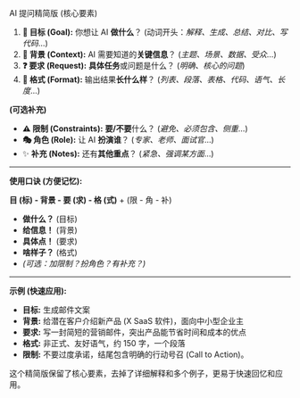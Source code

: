 AI 提问精简版 (核心要素)

1. **🎯 目标 (Goal):** 你想让 AI **做什么**？ (动词开头：*解释、生成、总结、对比、写代码*…)
2. **📖 背景 (Context):** AI 需要知道的**关键信息**？ (*主题、场景、数据、受众*…)
3. **❓ 要求 (Request):** **具体任务**或问题是什么？ (*明确、核心的问题*)
4. **🎨 格式 (Format):** 输出结果**长什么样**？ (*列表、段落、表格、代码、语气、长度*…)

**(可选补充)**

- **⚠️ 限制 (Constraints):** **要/不要**什么？ (*避免、必须包含、侧重*…)
- **🎭 角色 (Role):** 让 AI **扮演谁**？ (*专家、老师、面试官*…)
- ✨ **补充 (Notes):** 还有**其他重点**？ (*紧急、强调某方面*…)

---

**使用口诀 (方便记忆):**

**目 (标) - 背景 - 要 (求) - 格 (式)** + (限 - 角 - 补)

- **做什么？** (目标)
- **给信息！** (背景)
- **具体点！** (要求)
- **啥样子？** (格式)
- *(可选：加限制？扮角色？有补充？)*

---

**示例 (快速应用):**

- **目标:** 生成邮件文案
- **背景:** 给潜在客户介绍新产品 (X SaaS 软件)，面向中小型企业主
- **要求:** 写一封简短的营销邮件，突出产品能节省时间和成本的优点
- **格式:** 非正式、友好语气，约 150 字，一个段落
- **限制:** 不要过度承诺，结尾包含明确的行动号召 (Call to Action)。

这个精简版保留了核心要素，去掉了详细解释和多个例子，更易于快速回忆和应用。
